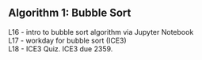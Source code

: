 ## Algorithm 1: Bubble Sort

L16 - intro to bubble sort algorithm via Jupyter Notebook  
L17 - workday for bubble sort (ICE3)  
L18 - ICE3 Quiz. ICE3 due 2359.
